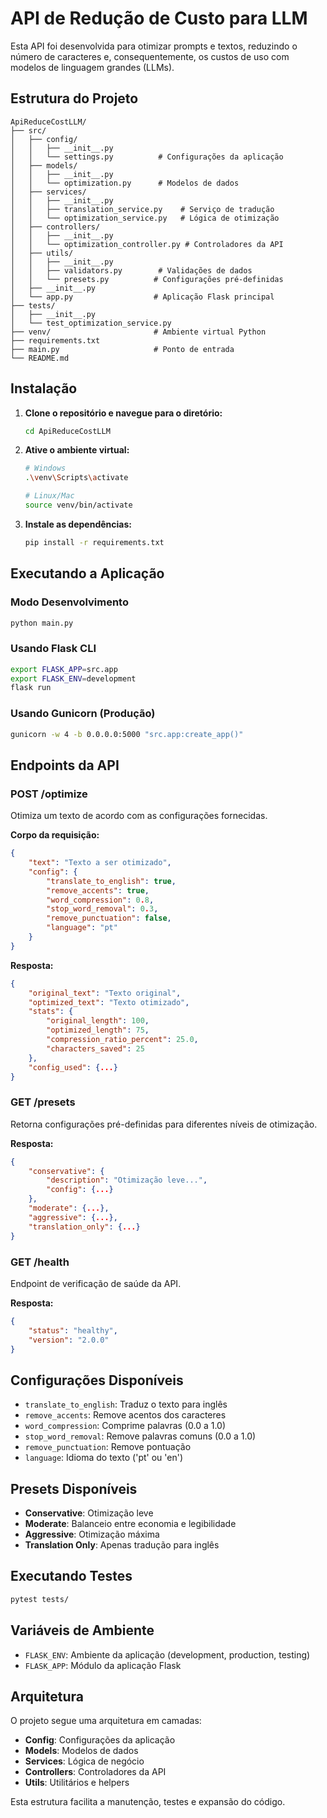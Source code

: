# API de Redução de Custo para LLM

Esta API foi desenvolvida para otimizar prompts e textos, reduzindo o número de caracteres e, consequentemente, os custos de uso com modelos de linguagem grandes (LLMs).

## Estrutura do Projeto

```
ApiReduceCostLLM/
├── src/
│   ├── config/
│   │   ├── __init__.py
│   │   └── settings.py          # Configurações da aplicação
│   ├── models/
│   │   ├── __init__.py
│   │   └── optimization.py      # Modelos de dados
│   ├── services/
│   │   ├── __init__.py
│   │   ├── translation_service.py    # Serviço de tradução
│   │   └── optimization_service.py   # Lógica de otimização
│   ├── controllers/
│   │   ├── __init__.py
│   │   └── optimization_controller.py # Controladores da API
│   ├── utils/
│   │   ├── __init__.py
│   │   ├── validators.py        # Validações de dados
│   │   └── presets.py          # Configurações pré-definidas
│   ├── __init__.py
│   └── app.py                  # Aplicação Flask principal
├── tests/
│   ├── __init__.py
│   └── test_optimization_service.py
├── venv/                       # Ambiente virtual Python
├── requirements.txt
├── main.py                     # Ponto de entrada
└── README.md
```

## Instalação

1. **Clone o repositório e navegue para o diretório:**
   ```bash
   cd ApiReduceCostLLM
   ```

2. **Ative o ambiente virtual:**
   ```bash
   # Windows
   .\venv\Scripts\activate
   
   # Linux/Mac
   source venv/bin/activate
   ```

3. **Instale as dependências:**
   ```bash
   pip install -r requirements.txt
   ```

## Executando a Aplicação

### Modo Desenvolvimento
```bash
python main.py
```

### Usando Flask CLI
```bash
export FLASK_APP=src.app
export FLASK_ENV=development
flask run
```

### Usando Gunicorn (Produção)
```bash
gunicorn -w 4 -b 0.0.0.0:5000 "src.app:create_app()"
```

## Endpoints da API

### POST /optimize
Otimiza um texto de acordo com as configurações fornecidas.

**Corpo da requisição:**
```json
{
    "text": "Texto a ser otimizado",
    "config": {
        "translate_to_english": true,
        "remove_accents": true,
        "word_compression": 0.8,
        "stop_word_removal": 0.3,
        "remove_punctuation": false,
        "language": "pt"
    }
}
```

**Resposta:**
```json
{
    "original_text": "Texto original",
    "optimized_text": "Texto otimizado",
    "stats": {
        "original_length": 100,
        "optimized_length": 75,
        "compression_ratio_percent": 25.0,
        "characters_saved": 25
    },
    "config_used": {...}
}
```

### GET /presets
Retorna configurações pré-definidas para diferentes níveis de otimização.

**Resposta:**
```json
{
    "conservative": {
        "description": "Otimização leve...",
        "config": {...}
    },
    "moderate": {...},
    "aggressive": {...},
    "translation_only": {...}
}
```

### GET /health
Endpoint de verificação de saúde da API.

**Resposta:**
```json
{
    "status": "healthy",
    "version": "2.0.0"
}
```

## Configurações Disponíveis

- `translate_to_english`: Traduz o texto para inglês
- `remove_accents`: Remove acentos dos caracteres
- `word_compression`: Comprime palavras (0.0 a 1.0)
- `stop_word_removal`: Remove palavras comuns (0.0 a 1.0)
- `remove_punctuation`: Remove pontuação
- `language`: Idioma do texto ('pt' ou 'en')

## Presets Disponíveis

- **Conservative**: Otimização leve
- **Moderate**: Balanceio entre economia e legibilidade
- **Aggressive**: Otimização máxima
- **Translation Only**: Apenas tradução para inglês

## Executando Testes

```bash
pytest tests/
```

## Variáveis de Ambiente

- `FLASK_ENV`: Ambiente da aplicação (development, production, testing)
- `FLASK_APP`: Módulo da aplicação Flask

## Arquitetura

O projeto segue uma arquitetura em camadas:

- **Config**: Configurações da aplicação
- **Models**: Modelos de dados
- **Services**: Lógica de negócio
- **Controllers**: Controladores da API
- **Utils**: Utilitários e helpers

Esta estrutura facilita a manutenção, testes e expansão do código.

